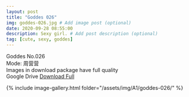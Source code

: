 ```yaml
---
layout: post
title: "Goddes 026"
img: goddes-026.jpg # Add image post (optional)
date: 2020-09-28 08:55:00
description: Sexy girl. # Add post description (optional)
tag: [cute, sexy, goddes]
---
```

Goddes No.026  
Mode: 周营营                          
Images in download package have full quality                    
Google Drive [Download Full](http://gestyy.com/eeXV5a)

{% include image-gallery.html folder="/assets/img/A1/goddes-026/" %}
